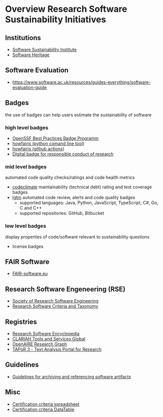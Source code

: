 # Overview Research Software Sustainability Initiatives
## Institutions
* [Software Sustainability Institute](https://www.software.ac.uk/)
* [Software Heritage](https://www.softwareheritage.org/)
## Software Evaluation
* https://www.software.ac.uk/resources/guides-everything/software-evaluation-guide
## Badges
the use of badges can help users estimate the sustainability of software
### high level badges
* [OpenSSF Best Practices Badge Programm](https://bestpractices.coreinfrastructure.org/en)
* [howfairis (python comand line tool)](https://github.com/fair-software/howfairis)
* [howfairis (github actions)](https://github.com/fair-software/howfairis-github-action)
* [Digital badge for responsible conduct of research](https://zenodo.org/record/6245838#.YoYlXVRBw2y)
### mid level badges
automated code quality checks/ratings and code health metrics
* [codeclimate](https://docs.codeclimate.com/) maintainability (technical debt) rating and test coverage badges
* [lgtm](lgtm.com) automated code review, alerts and code quality badges
    * supported languages: Java, Python, JavaScript, TypeScript, C#, Go, C and C++
    * supported repositories: GitHub, Bitbucket
  
### low level badges
display properties of code/software relevant to sustainability questions
* license badges
## FAIR Software
* [FAIR-software.eu](https://fair-software.eu/)
## Research Software Engeneering (RSE)
* [Society of Research Software Engineering](https://society-rse.org/)
* [Research Software Criteria and Taxonomy](https://rseng.github.io/rseng/)

## Registries
* [Research Software Encyclopedia](https://rseng.github.io/rse/)
* [CLARIAH Tools and Services Global](http://portal.clarin.nl/clariah-tools-fs-global)
* [OpenAIRE Research Graph](https://explore.openaire.eu/)
* [TAPoR 3 - Text Analysis Portal for Research](https://tapor.ca/home)

## Guidelines
* [Guidelines for archiving and referencing software artifacts](https://www.softwareheritage.org/save-and-reference-research-software/)

## Misc
* [Certification criteria spreadsheet](https://docs.google.com/spreadsheets/d/13kz2gHOG_rqlvTaoX7i5fczldbA8HbCEJ2eaxwlwoYk/edit#gid=0)
* [Certification criteria DataTable](https://codepen.io/amarcic/pen/XWzwENp)
